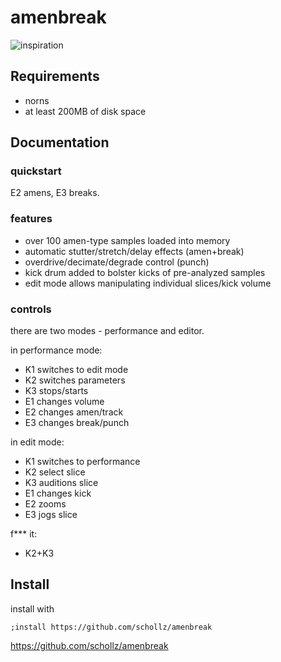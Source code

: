 # amenbreak

![inspiration](https://user-images.githubusercontent.com/6550035/208136642-1081aa03-8e32-487a-b282-fd7130da05fc.png)


## Requirements

- norns
- at least 200MB of disk space

## Documentation

### quickstart

E2 amens, E3 breaks. 

### features

- over 100 amen-type samples loaded into memory
- automatic stutter/stretch/delay effects (amen+break)
- overdrive/decimate/degrade control (punch)
- kick drum added to bolster kicks of pre-analyzed samples
- edit mode allows manipulating individual slices/kick volume

### controls

there are two modes - performance and editor. 

in performance mode:

- K1 switches to edit mode
- K2 switches parameters
- K3 stops/starts
- E1 changes volume
- E2 changes amen/track
- E3 changes break/punch

in edit mode:

- K1 switches to performance
- K2 select slice
- K3 auditions slice
- E1 changes kick
- E2 zooms
- E3 jogs slice

f*** it: 

- K2+K3

## Install

install with

```
;install https://github.com/schollz/amenbreak
```

https://github.com/schollz/amenbreak

